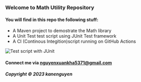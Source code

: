 ###  Welcome to Math Utility Repository 

#### You will find in this repo the following stuff:

* A Maven project to demostrate the Math library 
* A Unit Test test script using JUnit Test framework 
* A CI (Continous Integition)script running on GitHub Actions

![Test script with JUnit](https://github.com/XuanKha1011/math-util-mvn/blob/main/screenshots/test-script%20with%20junit.png)

#### Connect me via nguyenxuankha5371@gmail.com

##### Copyright &#169; 2023 kanenguyen 
